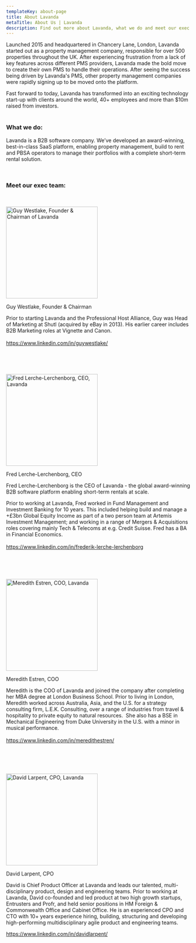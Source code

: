 ```yaml
---
templateKey: about-page
title: About Lavanda
metaTitle: About Us | Lavanda
description: Find out more about Lavanda, what we do and meet our exec team.
---
```

<p>Launched 2015 and headquartered in Chancery Lane, London, Lavanda started out as a property management company, responsible for over 500 properties throughout the UK. After experiencing frustration from a lack of key features across different PMS providers, Lavanda made the bold move to create their own PMS to handle their operations. After seeing the success being driven by Lavanda's PMS, other property management companies were rapidly signing up to be moved onto the platform.</p>
<p>Fast forward to today, Lavanda has transformed into an exciting technology start-up with clients around the world, 40+ employees and more than $10m raised from investors.<br /><br /></p>
<h3>What we do:</h3>
<p>Lavanda is a B2B software company. We&rsquo;ve developed an award-winning, best-in-class SaaS platform, enabling property management, build to rent and PBSA operators to manage their portfolios with a complete short-term rental solution.</p>
<p>&nbsp;</p>
<h3>Meet our exec team:</h3>
<p class="c1 c7">&nbsp;</p>
<p class="c1 c7"><span class="c11"><img src="https://lh3.googleusercontent.com/r28JYF8O-oEEXVGpRX4KryWHoHRPI5Ys_5Oysf2xRyFRTnfzl2TUfBvnkLQVzgPipSkULirr0HDFJg98L_TXiXC2B1fKSFZ61ePw-0rMEdzJLFpjFjWq2DBqsEqWNh_5eYHHCbqf" alt="Guy Westlake, Founder &amp; Chairman of Lavanda" width="250" height="250" /></span></p>
<p class="c1 c7"><span class="c11">Guy Westlake, Founder &amp; Chairman</span></p>
<p class="c1"><span class="c4">Prior to starting Lavanda and the Professional Host Alliance, Guy was Head of Marketing at Shutl (acquired by eBay in 2013). His earlier career includes B2B Marketing roles at Vignette and Canon.<br /><br /></span><span class="c9 c14"><a class="c16" href="https://www.google.com/url?q=https://www.linkedin.com/in/guywestlake/&amp;sa=D&amp;ust=1589497764809000">https://www.linkedin.com/in/guywestlake/</a></span></p>
<p class="c1">&nbsp;</p>
<p class="c1 c7">&nbsp;</p>
<p class="c1 c7"><span class="c11"><img src="https://lh3.googleusercontent.com/xfK54ZRHT4r7xyLSLvWLBC3FfcZPDK_-M5Mau4URq5v3xcTj9AfUHgHbFcR9txat_Xl9DI6ARk6T2qyM0hspO3E7SmHLTQAKsuaK-27BroIryaXPHv3J2B_sBAhrs-4VfBqrLrTL" alt="Fred Lerche-Lerchenborg, CEO, Lavanda" width="250" height="250" /></span></p>
<p class="c1 c7"><span class="c4">Fred Lerche-Lerchenborg, CEO</span></p>
<p class="c1"><span class="c4">Fred Lerche-Lerchenborg is the CEO of Lavanda - the global award-winning B2B software platform enabling short-term rentals at scale.</span></p>
<p class="c1"><span class="c4">Prior to working at Lavanda, Fred worked in Fund Management and Investment Banking for 10 years. This included helping build and manage a +&pound;3bn Global Equity Income as part of a two person team at Artemis Investment Management; and working in a range of Mergers &amp; Acquisitions roles covering mainly Tech &amp; Telecoms at e.g. Credit Suisse. Fred has a BA in Financial Economics.<br /><br /></span><span class="c9 c19"><a class="c16" href="https://www.google.com/url?q=https://www.linkedin.com/in/frederik-lerche-lerchenborg-a274145&amp;sa=D&amp;ust=1589497764810000">https://www.linkedin.com/in/frederik-lerche-lerchenborg</a><br /><br /><br /></span></p>
<p class="c1 c7">&nbsp;</p>
<p class="c1 c7"><span class="c11"><img src="https://lh3.googleusercontent.com/o8gScNXwVIa-HNavIhH7LXF3YEFbSkJxKz9qAeSxwAJE6DUYL8puDTEz427TTQ_eE6sHe6IxhMyqvYbJI0Iq4Xh5VFNB8YKV1t-L-HkDsBEuQEMKz5uTpuCry3O-ElI63TRC8TMS" alt="Meredith Estren, COO, Lavanda" width="250" height="250" /></span></p>
<p class="c1 c7"><span class="c11">Meredith Estren, COO</span></p>
<p class="c1"><span class="c4">Meredith is the COO of Lavanda and joined the company after completing her MBA degree at London Business School. Prior to living in London, Meredith worked across Australia, Asia, and the U.S. for a strategy consulting firm, L.E.K. Consulting, over a range of industries from travel &amp; hospitality to private equity to natural resources. &nbsp;She also has a BSE in Mechanical Engineering from Duke University in the U.S. with a minor in musical performance.<br /><br /></span><span class="c9 c14"><a href="https://www.linkedin.com/in/meredithestren/">https://www.linkedin.com/in/meredithestren/</a><br /><br /><br /><br /><br /></span></p>
<p class="c1 c7"><span class="c11"><img src="https://lh3.googleusercontent.com/yfU-v2CTtqarCZYwxOVdkuw77vhmse2XLxDpP-sNClzuL57-2MN5TtT4nMOtMLeHPZS7rxzh8lDYsZ2S4gUom6PDDqf2DayectlVi2K54wQTZVZfDPQtQwqcjCurD80NF5MMihcl" alt="David Larpent, CPO, Lavanda" width="250" height="250" /></span></p>
<p class="c1 c7"><span class="c11">David Larpent, CPO</span></p>
<p class="c1">David is Chief Product Officer at Lavanda and leads our talented, multi-disciplinary product, design and engineering teams. Prior to working at Lavanda, David co-founded and led product at two high growth startups, Entrusters and Profr, and held senior positions in HM Foreign &amp; Commonwealth Office and Cabinet Office. He is an experienced CPO and CTO with 10+ years experience hiring, building, structuring and developing high-performing multidisciplinary agile product and engineering teams.</p>
<p class="c1 c7"><span class="c9"><a class="c16" href="https://www.google.com/url?q=https://www.linkedin.com/in/davidlarpent/&amp;sa=D&amp;ust=1589497764811000">https://www.linkedin.com/in/davidlarpent/</a></span></p>